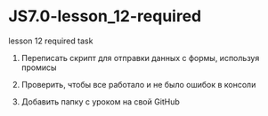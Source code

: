 # JS7.0-lesson_12-required
lesson 12 required task

1) Переписать скрипт для отправки данных с формы, используя промисы
2) Проверить, чтобы все работало и не было ошибок в консоли

3) Добавить папку с уроком на свой GitHub